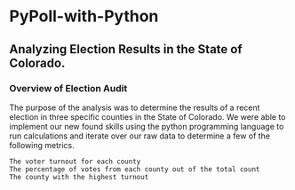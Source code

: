# PyPoll-with-Python
## Analyzing Election Results in the State of Colorado.
### Overview of Election Audit
The purpose of the analysis was to determine the results of a recent election in three specific counties in the State of Colorado. We were able to implement our new found skills using the python programming language to run calculations and iterate over our raw data to determine a few of the following metrics. 

```
The voter turnout for each county
The percentage of votes from each county out of the total count
The county with the highest turnout

```

